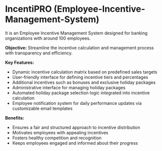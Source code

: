 # IncentiPRO (Employee-Incentive-Management-System)

It is an Employee Incentive Management System designed for banking organizations with around 100 employees.

**Objective:** 
Streamline the incentive calculation and management process with transparency and efficiency.

**Key Features:**
- Dynamic incentive calculation matrix based on predefined sales targets
- User-friendly interface for defining incentive tiers and percentages
- Additional incentives such as bonuses and exclusive holiday packages
- Administrative interface for managing holiday packages
- Automated holiday package selection logic integrated into incentive calculation
- Employee notification system for daily performance updates via customizable email templates

**Benefits:**
- Ensures a fair and structured approach to incentive distribution
- Motivates employees with appealing incentives
- Fosters healthy competition and recognition
- Keeps employees engaged and informed about their progress

